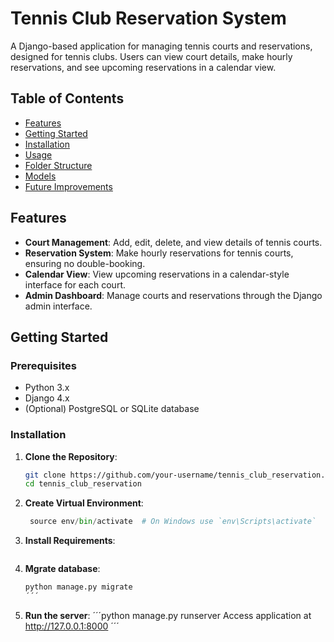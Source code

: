 # Tennis Club Reservation System

A Django-based application for managing tennis courts and reservations, designed for tennis clubs. Users can view court details, make hourly reservations, and see upcoming reservations in a calendar view.

## Table of Contents

- [Features](#features)
- [Getting Started](#getting-started)
- [Installation](#installation)
- [Usage](#usage)
- [Folder Structure](#folder-structure)
- [Models](#models)
- [Future Improvements](#future-improvements)

## Features

- **Court Management**: Add, edit, delete, and view details of tennis courts.
- **Reservation System**: Make hourly reservations for tennis courts, ensuring no double-booking.
- **Calendar View**: View upcoming reservations in a calendar-style interface for each court.
- **Admin Dashboard**: Manage courts and reservations through the Django admin interface.

## Getting Started

### Prerequisites

- Python 3.x
- Django 4.x
- (Optional) PostgreSQL or SQLite database

### Installation

1. **Clone the Repository**:

   ```bash
   git clone https://github.com/your-username/tennis_club_reservation.git
   cd tennis_club_reservation
   ```

2. **Create Virtual Environment**:

   ```python -m venv env
    source env/bin/activate  # On Windows use `env\Scripts\activate`
   ```

3. **Install Requirements**:

   ```pip install -r requirements.txt´´´

   ```

4. **Mgrate database**:

   ```python manage.py makemigrations
   python manage.py migrate
   ´´´

   ```

5. **Run the server**:
   ´´´python manage.py runserver
   Access application at http://127.0.0.1:8000
   ´´´
